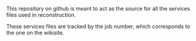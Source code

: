 This repository on github is meant to act as the source for all the services files used in reconstruction.

These services files are tracked by the job number, which corresponds to the one on the wikisite.